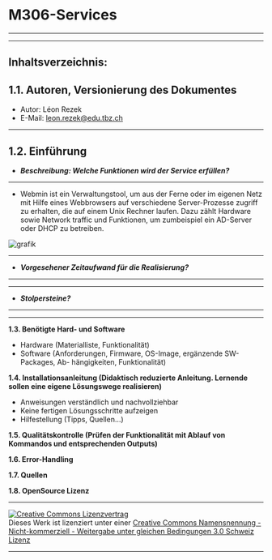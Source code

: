 # M306-Services
---
---

Inhaltsverzeichnis:
-------------------

**1.1. Autoren, Versionierung des Dokumentes**
---
- Autor: Léon Rezek
- E-Mail: leon.rezek@edu.tbz.ch
---
**1.2. Einführung**
---
   - _**Beschreibung: Welche Funktionen wird der Service erfüllen?**_
---
   - Webmin ist ein Verwaltungstool, um aus der Ferne oder im eigenen Netz mit Hilfe eines Webbrowsers auf verschiedene Server-Prozesse zugriff zu erhalten, die auf einem Unix Rechner laufen. Dazu zählt Hardware sowie Network traffic und Funktionen, um zumbeispiel ein AD-Server oder DHCP zu betreiben.


![grafik](https://user-images.githubusercontent.com/89446419/134141687-fdfecd0b-99fe-498c-a261-ffb6c0af3c83.png)

--- 
   - _**Vorgesehener Zeitaufwand für die Realisierung?**_
---
---
   - _**Stolpersteine?**_
---
---
**1.3. Benötigte Hard- und Software**
   - Hardware (Materialliste, Funktionalität)
   - Software (Anforderungen, Firmware, OS-Image, ergänzende SW-Packages, Ab-
	hängigkeiten, Funktionalität)

**1.4. Installationsanleitung (Didaktisch reduzierte Anleitung. Lernende sollen eine
     eigene Lösungswege realisieren)**
   - Anweisungen verständlich und nachvollziehbar
   - Keine fertigen Lösungsschritte aufzeigen
   - Hilfestellung (Tipps, Quellen...)

**1.5. Qualitätskontrolle (Prüfen der Funktionalität mit Ablauf von Kommandos
	und entsprechenden Outputs)**

**1.6. Error-Handling**

**1.7. Quellen**

**1.8. OpenSource Lizenz**
- - -
<a rel="license" href="http://creativecommons.org/licenses/by-nc-sa/3.0/ch/"><img alt="Creative Commons Lizenzvertrag" style="border-width:0" src="https://i.creativecommons.org/l/by-nc-sa/3.0/ch/88x31.png" /></a><br />Dieses Werk ist lizenziert unter einer <a rel="license" href="http://creativecommons.org/licenses/by-nc-sa/3.0/ch/">Creative Commons Namensnennung - Nicht-kommerziell - Weitergabe unter gleichen Bedingungen 3.0 Schweiz Lizenz</a>

 

- - -
